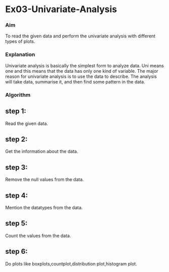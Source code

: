 # Ex03-Univariate-Analysis
### Aim
To read the given data and perform the univariate analysis with different types of plots.
### Explanation
Univariate analysis is basically the simplest form to analyze data. Uni means one and this means that the data has only one kind of variable. The major reason for univariate analysis is to use the data to describe. The analysis will take data, summarise it, and then find some pattern in the data.
### Algorithm
## step 1:
Read the given data.
## step 2:
Get the information about the data.
## step 3:
Remove the null values from the data.
## step 4:
Mention the datatypes from the data.
## step 5:
Count the values from the data.
## step 6:
Do plots like boxplots,countplot,distribution plot,histogram plot.

